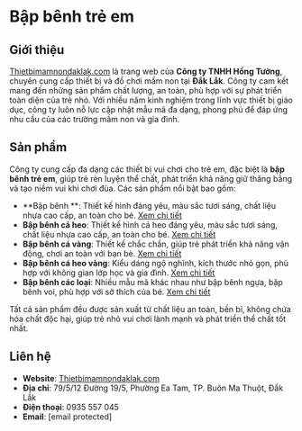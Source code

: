 # Bập bênh trẻ em

## Giới thiệu
[Thietbimamnondaklak.com](https://thietbimamnondaklak.com/) là trang web của **Công ty TNHH Hồng Tưởng**, chuyên cung cấp thiết bị và đồ chơi mầm non tại **Đắk Lắk**. Công ty cam kết mang đến những sản phẩm chất lượng, an toàn, phù hợp với sự phát triển toàn diện của trẻ nhỏ. Với nhiều năm kinh nghiệm trong lĩnh vực thiết bị giáo dục, công ty luôn nỗ lực cập nhật mẫu mã đa dạng, phong phú để đáp ứng nhu cầu của các trường mầm non và gia đình.

## Sản phẩm
Công ty cung cấp đa dạng các thiết bị vui chơi cho trẻ em, đặc biệt là **bập bênh trẻ em**, giúp trẻ rèn luyện thể chất, phát triển khả năng giữ thăng bằng và tạo niềm vui khi chơi đùa. Các sản phẩm nổi bật bao gồm:

- **Bập bênh **: Thiết kế hình đáng yêu, màu sắc tươi sáng, chất liệu nhựa cao cấp, an toàn cho bé. [Xem chi tiết](https://thietbimamnondaklak.com/san-pham/bap-benh/)
- **Bập bênh cá heo**: Thiết kế hình cá heo đáng yêu, màu sắc tươi sáng, chất liệu nhựa cao cấp, an toàn cho bé. [Xem chi tiết](https://thietbimamnondaklak.com/san-pham/bap-benh/)
- **Bập bênh cá vàng**: Thiết kế chắc chắn, giúp trẻ phát triển khả năng vận động, chơi an toàn với bạn bè. [Xem chi tiết](https://thietbimamnondaklak.com/san-pham/bap-benh-ca-vang/)
- **Bập bênh cá heo vàng**: Kiểu dáng ngộ nghĩnh, kích thước nhỏ gọn, phù hợp với không gian lớp học và gia đình. [Xem chi tiết](https://thietbimamnondaklak.com/san-pham/bap-benh-ca-heo-vang/)
- **Bập bênh các loại**: Nhiều mẫu mã khác nhau như bập bênh ngựa, bập bênh voi, phù hợp với sở thích của bé. [Xem chi tiết](https://thietbimamnondaklak.com/san-pham/bap-benh-cac-loai/)

Tất cả sản phẩm đều được sản xuất từ chất liệu an toàn, bền bỉ, không chứa hóa chất độc hại, giúp trẻ nhỏ vui chơi lành mạnh và phát triển thể chất tốt nhất.

## Liên hệ
- **Website**: [Thietbimamnondaklak.com](https://thietbimamnondaklak.com/)
- **Địa chỉ**: 79/5/12 Đường 19/5, Phường Ea Tam, TP. Buôn Ma Thuột, Đắk Lắk
- **Điện thoại**: 0935 557 045
- **Email**: [email protected]
